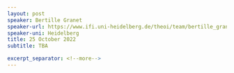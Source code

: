 ```yaml
---
layout: post
speaker: Bertille Granet
speaker-url: https://www.ifi.uni-heidelberg.de/theoi/team/bertille_granet.html
speaker-uni: Heidelberg
title: 25 October 2022
subtitle: TBA

excerpt_separator: <!--more-->
---
```



<!--more-->
